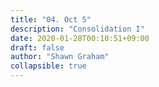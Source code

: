 ```yaml
---
title: "04. Oct 5"
description: "Consolidation I"
date: 2020-01-28T00:10:51+09:00
draft: false
author: "Shawn Graham"
collapsible: true
---
```

